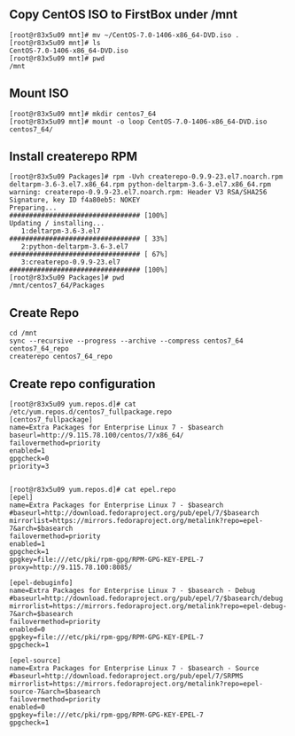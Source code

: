 ## Copy CentOS ISO to FirstBox under /mnt
    [root@r83x5u09 mnt]# mv ~/CentOS-7.0-1406-x86_64-DVD.iso .
    [root@r83x5u09 mnt]# ls
    CentOS-7.0-1406-x86_64-DVD.iso
    [root@r83x5u09 mnt]# pwd
    /mnt

## Mount ISO
	[root@r83x5u09 mnt]# mkdir centos7_64
	[root@r83x5u09 mnt]# mount -o loop CentOS-7.0-1406-x86_64-DVD.iso centos7_64/

## Install createrepo RPM
	[root@r83x5u09 Packages]# rpm -Uvh createrepo-0.9.9-23.el7.noarch.rpm deltarpm-3.6-3.el7.x86_64.rpm python-deltarpm-3.6-3.el7.x86_64.rpm 
	warning: createrepo-0.9.9-23.el7.noarch.rpm: Header V3 RSA/SHA256 Signature, key ID f4a80eb5: NOKEY
	Preparing...                          ################################# [100%]
	Updating / installing...
	   1:deltarpm-3.6-3.el7               ################################# [ 33%]
   	   2:python-deltarpm-3.6-3.el7        ################################# [ 67%]
   	   3:createrepo-0.9.9-23.el7          ################################# [100%]
	[root@r83x5u09 Packages]# pwd
	/mnt/centos7_64/Packages

## Create Repo
	cd /mnt
	sync --recursive --progress --archive --compress centos7_64 centos7_64_repo
	createrepo centos7_64_repo

## Create repo configuration    

	[root@r83x5u09 yum.repos.d]# cat /etc/yum.repos.d/centos7_fullpackage.repo 
	[centos7_fullpackage]
	name=Extra Packages for Enterprise Linux 7 - $basearch
	baseurl=http://9.115.78.100/centos/7/x86_64/
	failovermethod=priority
	enabled=1
	gpgcheck=0
	priority=3
    

	[root@r83x5u09 yum.repos.d]# cat epel.repo
	[epel]
	name=Extra Packages for Enterprise Linux 7 - $basearch
	#baseurl=http://download.fedoraproject.org/pub/epel/7/$basearch
	mirrorlist=https://mirrors.fedoraproject.org/metalink?repo=epel-7&arch=$basearch
	failovermethod=priority
	enabled=1
	gpgcheck=1
	gpgkey=file:///etc/pki/rpm-gpg/RPM-GPG-KEY-EPEL-7
	proxy=http://9.115.78.100:8085/

	[epel-debuginfo]
	name=Extra Packages for Enterprise Linux 7 - $basearch - Debug
	#baseurl=http://download.fedoraproject.org/pub/epel/7/$basearch/debug
	mirrorlist=https://mirrors.fedoraproject.org/metalink?repo=epel-debug-7&arch=$basearch
	failovermethod=priority
	enabled=0
	gpgkey=file:///etc/pki/rpm-gpg/RPM-GPG-KEY-EPEL-7
	gpgcheck=1

	[epel-source]
	name=Extra Packages for Enterprise Linux 7 - $basearch - Source
	#baseurl=http://download.fedoraproject.org/pub/epel/7/SRPMS
	mirrorlist=https://mirrors.fedoraproject.org/metalink?repo=epel-source-7&arch=$basearch
	failovermethod=priority
	enabled=0
	gpgkey=file:///etc/pki/rpm-gpg/RPM-GPG-KEY-EPEL-7
	gpgcheck=1

